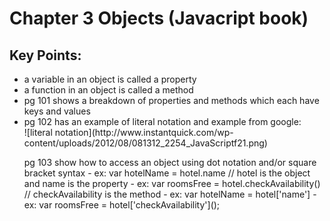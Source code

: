 
<h1> Chapter 3 Objects (Javacript book) </h1>
<h2> Key Points:</h2>
<ul>
<li>a variable in an object is called a property</li>
<li>a function in an object is called a method</li>
<li>pg 101 shows a breakdown of properties and methods which each have keys and values</li>
<li>pg 102 has an example of literal notation and example from google:</li>
![literal notation](http://www.instantquick.com/wp-content/uploads/2012/08/081312_2254_JavaScriptf21.png)

<p>pg 103 show how to access an object using dot notation and/or square bracket syntax</li>
  - ex: var hotelName = hotel.name // hotel is the object and name is the property
  - ex: var roomsFree = hotel.checkAvailability() // checkAvailability is the method
  - ex: var hotelName = hotel['name']   
  - ex: var roomsFree = hotel['checkAvailability']();
</p>
